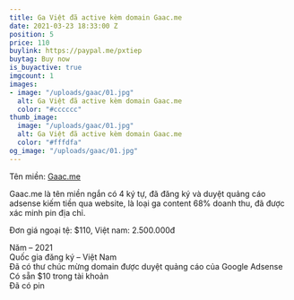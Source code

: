 ```yaml
---
title: Ga Việt đã active kèm domain Gaac.me
date: 2021-03-23 18:33:00 Z
position: 5
price: 110
buylink: https://paypal.me/pxtiep
buytag: Buy now
is_buyactive: true
imgcount: 1
images:
- image: "/uploads/gaac/01.jpg"
  alt: Ga Việt đã active kèm domain Gaac.me
  color: "#cccccc"
thumb_image:
  image: "/uploads/gaac/01.jpg"
  alt: Ga Việt đã active kèm domain Gaac.me
  color: "#fffdfa"
og_image: "/uploads/gaac/01.jpg"
---
```


Tên miền: [Gaac.me](https://gaac.me/collections/all)

Gaac.me là tên miền ngắn có 4 ký tự, đã đăng ký và duyệt quảng cáo adsense kiếm tiền qua website, là loại ga content 68% doanh thu, đã được xác minh pin địa chỉ.

Đơn giá ngoại tệ: $110, Việt nam: 2.500.000đ

Năm – 2021 <br>
Quốc gia đăng ký – Việt Nam <br>
Đã có thư chúc mừng domain được duyệt quảng cáo của Google Adsense<br> 
Có sẵn $10 trong tài khoản <br> 
Đã có pin